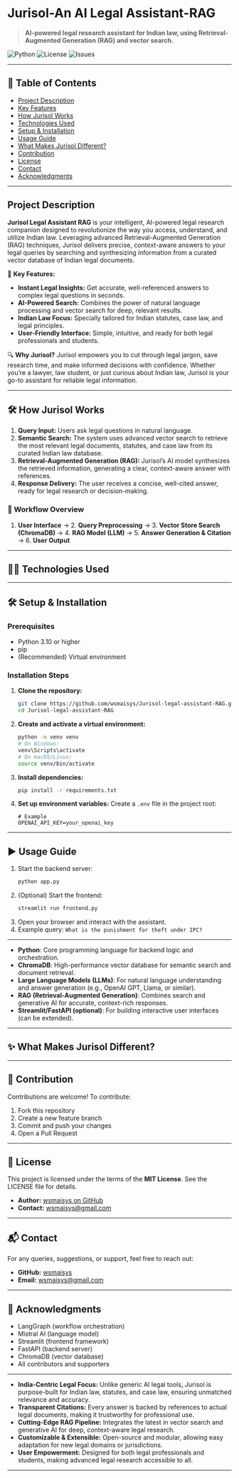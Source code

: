 
# Jurisol-An AI Legal Assistant-RAG

> **AI-powered legal research assistant for Indian law, using Retrieval-Augmented Generation (RAG) and vector search.**

![Python](https://img.shields.io/badge/Python-3.10%2B-blue?logo=python)
![License](https://img.shields.io/badge/license-MIT-green)
![Issues](https://img.shields.io/github/issues/wsmaisys/Jurisol-legal-assistant-RAG)

---

## 📑 Table of Contents
- [Project Description](#project-description)
- [Key Features](#-key-features)
- [How Jurisol Works](#-how-jurisol-works)
- [Technologies Used](#-technologies-used)
- [Setup & Installation](#-setup--installation)
- [Usage Guide](#-usage-guide)
- [What Makes Jurisol Different?](#-what-makes-jurisol-different)
- [Contribution](#-contribution)
- [License](#-license)
- [Contact](#-contact)
- [Acknowledgments](#-acknowledgments)

---


## Project Description

**Jurisol Legal Assistant RAG** is your intelligent, AI-powered legal research companion designed to revolutionize the way you access, understand, and utilize Indian law. Leveraging advanced Retrieval-Augmented Generation (RAG) techniques, Jurisol delivers precise, context-aware answers to your legal queries by searching and synthesizing information from a curated vector database of Indian legal documents.

🚀 **Key Features:**
- **Instant Legal Insights:** Get accurate, well-referenced answers to complex legal questions in seconds.
- **AI-Powered Search:** Combines the power of natural language processing and vector search for deep, relevant results.
- **Indian Law Focus:** Specially tailored for Indian statutes, case law, and legal principles.
- **User-Friendly Interface:** Simple, intuitive, and ready for both legal professionals and students.

🔍 **Why Jurisol?**
Jurisol empowers you to cut through legal jargon, save research time, and make informed decisions with confidence. Whether you’re a lawyer, law student, or just curious about Indian law, Jurisol is your go-to assistant for reliable legal information.

---


## 🛠️ How Jurisol Works

1. **Query Input:** Users ask legal questions in natural language.
2. **Semantic Search:** The system uses advanced vector search to retrieve the most relevant legal documents, statutes, and case law from its curated Indian law database.
3. **Retrieval-Augmented Generation (RAG):** Jurisol’s AI model synthesizes the retrieved information, generating a clear, context-aware answer with references.
4. **Response Delivery:** The user receives a concise, well-cited answer, ready for legal research or decision-making.

### 🔄 Workflow Overview

1. **User Interface** → 2. **Query Preprocessing** → 3. **Vector Store Search (ChromaDB)** → 4. **RAG Model (LLM)** → 5. **Answer Generation & Citation** → 6. **User Output**

---


## 🧑‍💻 Technologies Used
---

## 🛠️ Setup & Installation

### Prerequisites
- Python 3.10 or higher
- pip
- (Recommended) Virtual environment

### Installation Steps
1. **Clone the repository:**
   ```bash
   git clone https://github.com/wsmaisys/Jurisol-legal-assistant-RAG.git
   cd Jurisol-legal-assistant-RAG
   ```
2. **Create and activate a virtual environment:**
   ```bash
   python -m venv venv
   # On Windows:
   venv\Scripts\activate
   # On macOS/Linux:
   source venv/bin/activate
   ```
3. **Install dependencies:**
   ```bash
   pip install -r requirements.txt
   ```
4. **Set up environment variables:**
   Create a `.env` file in the project root:
   ```env
   # Example
   OPENAI_API_KEY=your_openai_key
   ```

---

## ▶️ Usage Guide

1. Start the backend server:
   ```bash
   python app.py
   ```
2. (Optional) Start the frontend:
   ```bash
   streamlit run frontend.py
   ```
3. Open your browser and interact with the assistant.
4. Example query: `What is the punishment for theft under IPC?`

---

- **Python**: Core programming language for backend logic and orchestration.
- **ChromaDB**: High-performance vector database for semantic search and document retrieval.
- **Large Language Models (LLMs)**: For natural language understanding and answer generation (e.g., OpenAI GPT, Llama, or similar).
- **RAG (Retrieval-Augmented Generation)**: Combines search and generative AI for accurate, context-rich responses.
- **Streamlit/FastAPI (optional)**: For building interactive user interfaces (can be extended).

---


## ✨ What Makes Jurisol Different?
---

## 🤝 Contribution

Contributions are welcome! To contribute:
1. Fork this repository
2. Create a new feature branch
3. Commit and push your changes
4. Open a Pull Request

---

## 📄 License


This project is licensed under the terms of the **MIT License**. See the LICENSE file for details.

- **Author:** [wsmaisys on GitHub](https://github.com/wsmaisys)
- **Contact:** wsmaisys@gmail.com

---

## 📬 Contact

For any queries, suggestions, or support, feel free to reach out:

- **GitHub:** [wsmaisys](https://github.com/wsmaisys)
- **Email:** wsmaisys@gmail.com

---

## 🙏 Acknowledgments
- LangGraph (workflow orchestration)
- Mistral AI (language model)
- Streamlit (frontend framework)
- FastAPI (backend server)
- ChromaDB (vector database)
- All contributors and supporters

---

- **India-Centric Legal Focus:** Unlike generic AI legal tools, Jurisol is purpose-built for Indian law, statutes, and case law, ensuring unmatched relevance and accuracy.
- **Transparent Citations:** Every answer is backed by references to actual legal documents, making it trustworthy for professional use.
- **Cutting-Edge RAG Pipeline:** Integrates the latest in vector search and generative AI for deep, context-aware legal research.
- **Customizable & Extensible:** Open-source and modular, allowing easy adaptation for new legal domains or jurisdictions.
- **User Empowerment:** Designed for both legal professionals and students, making advanced legal research accessible to all.

---
